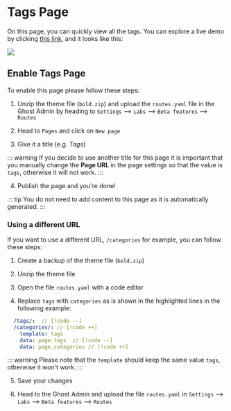 # Tags Page

On this page, you can quickly view all the tags. You can explore a live demo by clicking [this link](https://bold.eduardogomez.io/tags), and it looks like this:

![](https://res.cloudinary.com/edev/image/upload/v1708188034/bold/CleanShot_2024-02-17_at_17.39.36.jpg)

## Enable Tags Page

To enable this page please follow these steps:

1. Unzip the theme file (`bold.zip`) and upload the `routes.yaml` file in the Ghost Admin by heading to `Settings` --> `Labs` --> `Beta features` --> `Routes`

2. Head to `Pages` and click on `New page`

3. Give it a title (e.g. _Tags_)

::: warning
If you decide to use another title for this page it is important that you manually change the **Page URL** in the page settings so that the value is `tags`, otherwise it will not work.
:::

4. Publish the page and you're done!

::: tip
You do not need to add content to this page as it is automatically generated.
:::

### Using a different URL

If you want to use a different URL, `/categories` for example, you can follow these steps:

1. Create a backup of the theme file (`bold.zip`)

2. Unzip the theme file

3. Open the file `routes.yaml` with a code editor

4. Replace `tags` with `categories` as is shown in the highlighted lines in the following example:

```yaml
  /tags/:  // [!code --]
  /categories/: // [!code ++]
    template: tags
    data: page.tags  // [!code --]
    data: page.categories // [!code ++]
```

::: warning
Please note that the `template` should keep the same value `tags`, otherwise it won't work.
:::

5. Save your changes

6. Head to the Ghost Admin and upload the file `routes.yaml` in `Settings` --> `Labs` --> `Beta features` --> `Routes`
